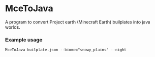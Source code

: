 # MceToJava
A program to convert Project earth (Minecraft Earth) builplates into java worlds.

### Example usage
`MceToJava builplate.json --biome="snowy_plains" --night`